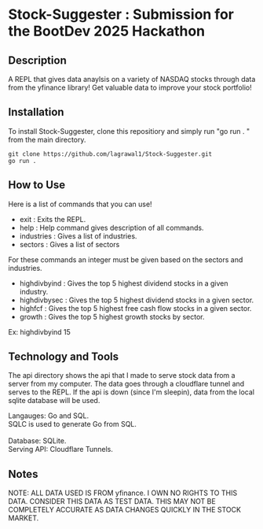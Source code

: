 # Stock-Suggester : Submission for the BootDev 2025 Hackathon

## Description
A REPL that gives data anaylsis on a variety of NASDAQ stocks through data from the yfinance library! Get valuable data to improve your stock portfolio!

## Installation
To install Stock-Suggester, clone this repositiory and simply run "go run . " from the main directory. 

``` git clone https://github.com/lagrawal1/Stock-Suggester.git ``` <br>
``` go run . ```

## How to Use
Here is a list of commands that you can use!
-  exit : Exits the REPL.
-  help : Help command gives description of all commands.
-  industries : Gives a list of industries.
-  sectors : Gives a list of sectors

For these commands an integer must be given based on the sectors and industries.
-  highdivbyind : Gives the top 5 highest dividend stocks in a given industry.
-  highdivbysec : Gives the top 5 highest dividend stocks in a given sector.
-  highfcf : Gives the top 5 highest free cash flow stocks in a given sector.
-  growth : Gives the top 5 highest growth stocks by sector.

Ex: highdivbyind 15



## Technology and Tools
The api directory shows the api that I made to serve stock data from a server from my computer. The data goes through a cloudflare tunnel and serves to the REPL. If the api is down (since I'm sleepin), data from the local sqlite database will be used. 

Langauges: Go and SQL.<br>
SQLC is used to generate Go from SQL.<br>  
Database: SQLite.<br>
Serving API: Cloudflare Tunnels.<br>


## Notes

NOTE: ALL DATA USED IS FROM yfinance. I OWN NO RIGHTS TO THIS DATA. CONSIDER THIS DATA AS TEST DATA. THIS MAY NOT BE COMPLETELY ACCURATE AS DATA CHANGES QUICKLY IN THE STOCK MARKET.

